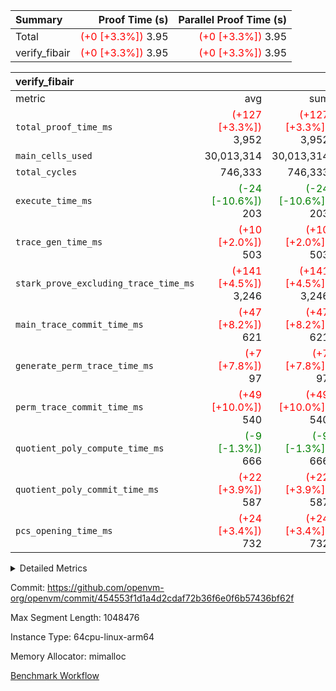 | Summary | Proof Time (s) | Parallel Proof Time (s) |
|:---|---:|---:|
| Total | <span style='color: red'>(+0 [+3.3%])</span> 3.95 | <span style='color: red'>(+0 [+3.3%])</span> 3.95 |
| verify_fibair | <span style='color: red'>(+0 [+3.3%])</span> 3.95 | <span style='color: red'>(+0 [+3.3%])</span> 3.95 |


| verify_fibair |||||
|:---|---:|---:|---:|---:|
|metric|avg|sum|max|min|
| `total_proof_time_ms ` | <span style='color: red'>(+127 [+3.3%])</span> 3,952 | <span style='color: red'>(+127 [+3.3%])</span> 3,952 | <span style='color: red'>(+127 [+3.3%])</span> 3,952 | <span style='color: red'>(+127 [+3.3%])</span> 3,952 |
| `main_cells_used     ` |  30,013,314 |  30,013,314 |  30,013,314 |  30,013,314 |
| `total_cycles        ` |  746,333 |  746,333 |  746,333 |  746,333 |
| `execute_time_ms     ` | <span style='color: green'>(-24 [-10.6%])</span> 203 | <span style='color: green'>(-24 [-10.6%])</span> 203 | <span style='color: green'>(-24 [-10.6%])</span> 203 | <span style='color: green'>(-24 [-10.6%])</span> 203 |
| `trace_gen_time_ms   ` | <span style='color: red'>(+10 [+2.0%])</span> 503 | <span style='color: red'>(+10 [+2.0%])</span> 503 | <span style='color: red'>(+10 [+2.0%])</span> 503 | <span style='color: red'>(+10 [+2.0%])</span> 503 |
| `stark_prove_excluding_trace_time_ms` | <span style='color: red'>(+141 [+4.5%])</span> 3,246 | <span style='color: red'>(+141 [+4.5%])</span> 3,246 | <span style='color: red'>(+141 [+4.5%])</span> 3,246 | <span style='color: red'>(+141 [+4.5%])</span> 3,246 |
| `main_trace_commit_time_ms` | <span style='color: red'>(+47 [+8.2%])</span> 621 | <span style='color: red'>(+47 [+8.2%])</span> 621 | <span style='color: red'>(+47 [+8.2%])</span> 621 | <span style='color: red'>(+47 [+8.2%])</span> 621 |
| `generate_perm_trace_time_ms` | <span style='color: red'>(+7 [+7.8%])</span> 97 | <span style='color: red'>(+7 [+7.8%])</span> 97 | <span style='color: red'>(+7 [+7.8%])</span> 97 | <span style='color: red'>(+7 [+7.8%])</span> 97 |
| `perm_trace_commit_time_ms` | <span style='color: red'>(+49 [+10.0%])</span> 540 | <span style='color: red'>(+49 [+10.0%])</span> 540 | <span style='color: red'>(+49 [+10.0%])</span> 540 | <span style='color: red'>(+49 [+10.0%])</span> 540 |
| `quotient_poly_compute_time_ms` | <span style='color: green'>(-9 [-1.3%])</span> 666 | <span style='color: green'>(-9 [-1.3%])</span> 666 | <span style='color: green'>(-9 [-1.3%])</span> 666 | <span style='color: green'>(-9 [-1.3%])</span> 666 |
| `quotient_poly_commit_time_ms` | <span style='color: red'>(+22 [+3.9%])</span> 587 | <span style='color: red'>(+22 [+3.9%])</span> 587 | <span style='color: red'>(+22 [+3.9%])</span> 587 | <span style='color: red'>(+22 [+3.9%])</span> 587 |
| `pcs_opening_time_ms ` | <span style='color: red'>(+24 [+3.4%])</span> 732 | <span style='color: red'>(+24 [+3.4%])</span> 732 | <span style='color: red'>(+24 [+3.4%])</span> 732 | <span style='color: red'>(+24 [+3.4%])</span> 732 |



<details>
<summary>Detailed Metrics</summary>

|  | verify_program_compile_ms | total_cells | stark_prove_excluding_trace_time_ms | quotient_poly_compute_time_ms | quotient_poly_commit_time_ms | perm_trace_commit_time_ms | pcs_opening_time_ms | main_trace_commit_time_ms |
| --- | --- | --- | --- | --- | --- | --- | --- |
|  | 3 | 65,536 | 66 | 3 | 13 | 0 | 32 | 16 | 

| air_name | rows | quotient_deg | main_cols | interactions | constraints | cells |
| --- | --- | --- | --- | --- | --- | --- |
| AccessAdapterAir<2> |  | 4 |  | 5 | 12 |  | 
| AccessAdapterAir<4> |  | 4 |  | 5 | 12 |  | 
| AccessAdapterAir<8> |  | 4 |  | 5 | 12 |  | 
| FibonacciAir | 32,768 | 1 | 2 |  | 5 | 65,536 | 
| FriReducedOpeningAir |  | 4 |  | 35 | 59 |  | 
| NativePoseidon2Air<BabyBearParameters>, 1> |  | 4 |  | 31 | 302 |  | 
| PhantomAir |  | 4 |  | 3 | 4 |  | 
| ProgramAir |  | 1 |  | 1 | 4 |  | 
| VariableRangeCheckerAir |  | 1 |  | 1 | 4 |  | 
| VmAirWrapper<BranchNativeAdapterAir, BranchEqualCoreAir<1> |  | 2 |  | 11 | 23 |  | 
| VmAirWrapper<JalNativeAdapterAir, JalCoreAir> |  | 4 |  | 7 | 6 |  | 
| VmAirWrapper<NativeAdapterAir<2, 0>, PublicValuesCoreAir> |  | 4 |  | 11 | 22 |  | 
| VmAirWrapper<NativeAdapterAir<2, 1>, FieldArithmeticCoreAir> |  | 4 |  | 15 | 23 |  | 
| VmAirWrapper<NativeLoadStoreAdapterAir<1>, NativeLoadStoreCoreAir<1> |  | 4 |  | 19 | 31 |  | 
| VmAirWrapper<NativeVectorizedAdapterAir<4>, FieldExtensionCoreAir> |  | 4 |  | 15 | 23 |  | 
| VmConnectorAir |  | 4 |  | 3 | 8 |  | 
| VolatileBoundaryAir |  | 4 |  | 4 | 16 |  | 

| group | trace_gen_time_ms | total_proof_time_ms | total_cycles | total_cells | stark_prove_excluding_trace_time_ms | quotient_poly_compute_time_ms | quotient_poly_commit_time_ms | perm_trace_commit_time_ms | pcs_opening_time_ms | main_trace_commit_time_ms | main_cells_used | generate_perm_trace_time_ms | execute_time_ms |
| --- | --- | --- | --- | --- | --- | --- | --- | --- | --- | --- | --- | --- | --- |
| verify_fibair | 503 | 3,952 | 746,333 | 89,839,640 | 3,246 | 666 | 587 | 540 | 732 | 621 | 30,013,314 | 97 | 203 | 

| group | air_name | rows | prep_cols | perm_cols | main_cols | cells |
| --- | --- | --- | --- | --- | --- | --- |
| verify_fibair | AccessAdapterAir<2> | 131,072 |  | 16 | 11 | 3,538,944 | 
| verify_fibair | AccessAdapterAir<4> | 65,536 |  | 16 | 13 | 1,900,544 | 
| verify_fibair | AccessAdapterAir<8> | 32,768 |  | 16 | 17 | 1,081,344 | 
| verify_fibair | FriReducedOpeningAir | 512 |  | 76 | 64 | 71,680 | 
| verify_fibair | NativePoseidon2Air<BabyBearParameters>, 1> | 8,192 |  | 36 | 348 | 3,145,728 | 
| verify_fibair | PhantomAir | 16,384 |  | 8 | 6 | 229,376 | 
| verify_fibair | ProgramAir | 8,192 |  | 8 | 10 | 147,456 | 
| verify_fibair | VariableRangeCheckerAir | 262,144 | 2 | 8 | 1 | 2,359,296 | 
| verify_fibair | VmAirWrapper<BranchNativeAdapterAir, BranchEqualCoreAir<1> | 262,144 |  | 28 | 23 | 13,369,344 | 
| verify_fibair | VmAirWrapper<JalNativeAdapterAir, JalCoreAir> | 32,768 |  | 12 | 10 | 720,896 | 
| verify_fibair | VmAirWrapper<NativeAdapterAir<2, 1>, FieldArithmeticCoreAir> | 524,288 |  | 20 | 30 | 26,214,400 | 
| verify_fibair | VmAirWrapper<NativeLoadStoreAdapterAir<1>, NativeLoadStoreCoreAir<1> | 524,288 |  | 24 | 41 | 34,078,720 | 
| verify_fibair | VmAirWrapper<NativeVectorizedAdapterAir<4>, FieldExtensionCoreAir> | 8,192 |  | 20 | 40 | 491,520 | 
| verify_fibair | VmConnectorAir | 2 | 1 | 8 | 4 | 24 | 
| verify_fibair | VolatileBoundaryAir | 131,072 |  | 8 | 11 | 2,490,368 | 

</details>


Commit: https://github.com/openvm-org/openvm/commit/454553f1d1a4d2cdaf72b36f6e0f6b57436bf62f

Max Segment Length: 1048476

Instance Type: 64cpu-linux-arm64

Memory Allocator: mimalloc

[Benchmark Workflow](https://github.com/openvm-org/openvm/actions/runs/12676638867)

